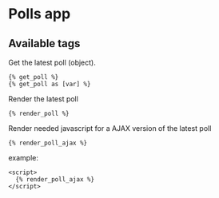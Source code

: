 Polls app
=======

Available tags
--------------

Get the latest poll (object).
    
    {% get_poll %}
    {% get_poll as [var] %}

Render the latest poll
    
    {% render_poll %}
    
Render needed javascript for a AJAX version of the latest poll

    {% render_poll_ajax %}

example:

    <script>
      {% render_poll_ajax %}
    </script>